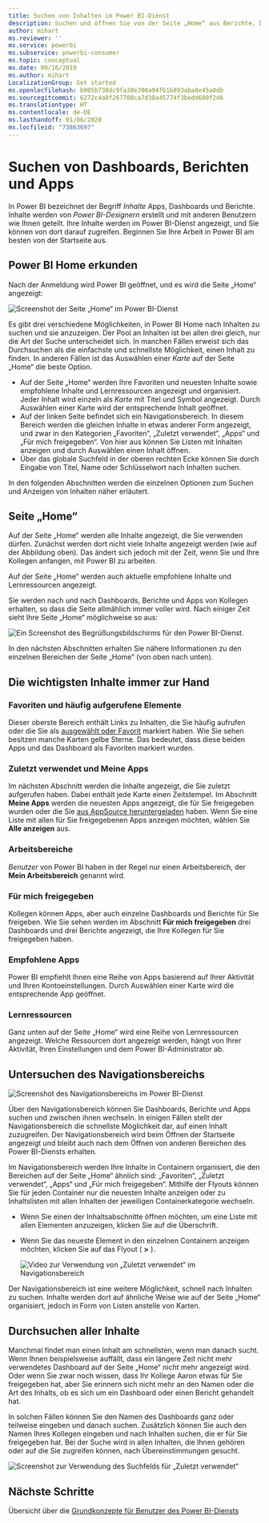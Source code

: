 ```yaml
---
title: Suchen von Inhalten im Power BI-Dienst
description: Suchen und öffnen Sie von der Seite „Home“ aus Berichte, Dashboards und Apps.
author: mihart
ms.reviewer: ''
ms.service: powerbi
ms.subservice: powerbi-consumer
ms.topic: conceptual
ms.date: 09/16/2019
ms.author: mihart
LocalizationGroup: Get started
ms.openlocfilehash: b905b738dc9fa38e390a94fb1b893aba8e45a0db
ms.sourcegitcommit: 6272c4a0f267708ca7d38a45774f3bedd680f2d6
ms.translationtype: HT
ms.contentlocale: de-DE
ms.lasthandoff: 01/06/2020
ms.locfileid: "73863697"
---
```

# <a name="find-your-dashboards-reports-and-apps"></a>Suchen von Dashboards, Berichten und Apps
In Power BI bezeichnet der Begriff *Inhalte* Apps, Dashboards und Berichte. Inhalte werden von *Power BI-Designern* erstellt und mit anderen Benutzern wie Ihnen geteilt. Ihre Inhalte werden im Power BI-Dienst angezeigt, und Sie können von dort darauf zugreifen. Beginnen Sie Ihre Arbeit in Power BI am besten von der Startseite aus.

## <a name="explore-power-bi-home"></a>Power BI Home erkunden
Nach der Anmeldung wird Power BI geöffnet, und es wird die Seite „Home“ angezeigt:
 
![Screenshot der Seite „Home“ im Power BI-Dienst](media/end-user-home/power-bi-home.png)

Es gibt drei verschiedene Möglichkeiten, in Power BI Home nach Inhalten zu suchen und sie anzuzeigen. Der Pool an Inhalten ist bei allen drei gleich, nur die Art der Suche unterscheidet sich. In manchen Fällen erweist sich das Durchsuchen als die einfachste und schnellste Möglichkeit, einen Inhalt zu finden. In anderen Fällen ist das Auswählen einer *Karte* auf der Seite „Home“ die beste Option.

- Auf der Seite „Home“ werden Ihre Favoriten und neuesten Inhalte sowie empfohlene Inhalte und Lernressourcen angezeigt und organisiert. Jeder Inhalt wird einzeln als *Karte* mit Titel und Symbol angezeigt. Durch Auswählen einer Karte wird der entsprechende Inhalt geöffnet.
- Auf der linken Seite befindet sich ein Navigationsbereich. In diesem Bereich werden die gleichen Inhalte in etwas anderer Form angezeigt, und zwar in den Kategorien „Favoriten“, „Zuletzt verwendet“, „Apps“ und „Für mich freigegeben“. Von hier aus können Sie Listen mit Inhalten anzeigen und durch Auswählen einen Inhalt öffnen.
- Über das globale Suchfeld in der oberen rechten Ecke können Sie durch Eingabe von Titel, Name oder Schlüsselwort nach Inhalten suchen.

In den folgenden Abschnitten werden die einzelnen Optionen zum Suchen und Anzeigen von Inhalten näher erläutert.

## <a name="home-canvas"></a>Seite „Home“
Auf der Seite „Home“ werden alle Inhalte angezeigt, die Sie verwenden dürfen. Zunächst werden dort nicht viele Inhalte angezeigt werden (wie auf der Abbildung oben). Das ändert sich jedoch mit der Zeit, wenn Sie und Ihre Kollegen anfangen, mit Power BI zu arbeiten.

Auf der Seite „Home“ werden auch aktuelle empfohlene Inhalte und Lernressourcen angezeigt. 
 
Sie werden nach und nach Dashboards, Berichte und Apps von Kollegen erhalten, so dass die Seite allmählich immer voller wird. Nach einiger Zeit sieht Ihre Seite „Home“ möglichweise so aus:

![Ein Screenshot des Begrüßungsbildschirms für den Power BI-Dienst.](media/end-user-home/power-bi-home-older.png)

 
In den nächsten Abschnitten erhalten Sie nähere Informationen zu den einzelnen Bereichen der Seite „Home“ (von oben nach unten).

## <a name="most-important-content-at-your-fingertips"></a>Die wichtigsten Inhalte immer zur Hand

### <a name="favorites-and-frequents"></a>Favoriten und häufig aufgerufene Elemente
Dieser oberste Bereich enthält Links zu Inhalten, die Sie häufig aufrufen oder die Sie als [ausgewählt oder Favorit](end-user-favorite.md) markiert haben. Wie Sie sehen besitzen manche Karten gelbe Sterne. Das bedeutet, dass diese beiden Apps und das Dashboard als Favoriten markiert wurden.
 
### <a name="recents-and-my-apps"></a>Zuletzt verwendet und Meine Apps
Im nächsten Abschnitt werden die Inhalte angezeigt, die Sie zuletzt aufgerufen haben. Dabei enthält jede Karte einen Zeitstempel. Im Abschnitt **Meine Apps** werden die neuesten Apps angezeigt, die für Sie freigegeben wurden oder die Sie [aus AppSource heruntergeladen](end-user-apps.md) haben. Wenn Sie eine Liste mit allen für Sie freigegebenen Apps anzeigen möchten, wählen Sie **Alle anzeigen** aus.

### <a name="workspaces"></a>Arbeitsbereiche
*Benutzer* von Power BI haben in der Regel nur einen Arbeitsbereich, der **Mein Arbeitsbereich** genannt wird. 

### <a name="shared-with-me"></a>Für mich freigegeben
Kollegen können Apps, aber auch einzelne Dashboards und Berichte für Sie freigeben. Wie Sie sehen werden im Abschnitt **Für mich freigegeben** drei Dashboards und drei Berichte angezeigt, die Ihre Kollegen für Sie freigegeben haben.

### <a name="recommended-apps"></a>Empfohlene Apps
Power BI empfiehlt Ihnen eine Reihe von Apps basierend auf Ihrer Aktivität und Ihren Kontoeinstellungen. Durch Auswählen einer Karte wird die entsprechende App geöffnet.
 
### <a name="learning-resources"></a>Lernressourcen
Ganz unten auf der Seite „Home“ wird eine Reihe von Lernressourcen angezeigt. Welche Ressourcen dort angezeigt werden, hängt von Ihrer Aktivität, Ihren Einstellungen und dem Power BI-Administrator ab. 
 
## <a name="explore-the-nav-pane"></a>Untersuchen des Navigationsbereichs

![Screenshot des Navigationsbereichs im Power BI-Dienst](media/end-user-home/power-bi-nav-bar.png)


Über den Navigationsbereich können Sie Dashboards, Berichte und Apps suchen und zwischen ihnen wechseln. In einigen Fällen stellt der Navigationsbereich die schnellste Möglichkeit dar, auf einen Inhalt zuzugreifen.
Der Navigationsbereich wird beim Öffnen der Startseite angezeigt und bleibt auch nach dem Öffnen von anderen Bereichen des Power BI-Diensts erhalten.
  
Im Navigationsbereich werden Ihre Inhalte in Containern organisiert, die den Bereichen auf der Seite „Home“ ähnlich sind: „Favoriten“, „Zuletzt verwendet“, „Apps“ und „Für mich freigegeben“. Mithilfe der Flyouts können Sie für jeden Container nur die neuesten Inhalte anzeigen oder zu Inhaltslisten mit allen Inhalten der jeweiligen Containerkategorie wechseln.
 
- Wenn Sie einen der Inhaltsabschnitte öffnen möchten, um eine Liste mit allen Elementen anzuzeigen, klicken Sie auf die Überschrift.
- Wenn Sie das neueste Element in den einzelnen Containern anzeigen möchten, klicken Sie auf das Flyout ( **>** ).

    ![Video zur Verwendung von „Zuletzt verwendet“ im Navigationsbereich](media/end-user-home/power-bi-nav-bar.gif)

 
Der Navigationsbereich ist eine weitere Möglichkeit, schnell nach Inhalten zu suchen. Inhalte werden dort auf ähnliche Weise wie auf der Seite „Home“ organisiert, jedoch in Form von Listen anstelle von Karten. 

## <a name="search-all-of-your-content"></a>Durchsuchen aller Inhalte
Manchmal findet man einen Inhalt am schnellsten, wenn man danach sucht. Wenn Ihnen beispielsweise auffällt, dass ein längere Zeit nicht mehr verwendetes Dashboard auf der Seite „Home“ nicht mehr angezeigt wird. Oder wenn Sie zwar noch wissen, dass Ihr Kollege Aaron etwas für Sie freigegeben hat, aber Sie erinnern sich nicht mehr an den Namen oder die Art des Inhalts, ob es sich um ein Dashboard oder einen Bericht gehandelt hat.
 
In solchen Fällen können Sie den Namen des Dashboards ganz oder teilweise eingeben und danach suchen. Zusätzlich können Sie auch den Namen Ihres Kollegen eingeben und nach Inhalten suchen, die er für Sie freigegeben hat. Bei der Suche wird in allen Inhalten, die Ihnen gehören oder auf die Sie zugreifen können, nach Übereinstimmungen gesucht.

![Screenshot zur Verwendung des Suchfelds für „Zuletzt verwendet“](media/end-user-home/power-bi-search.png)

## <a name="next-steps"></a>Nächste Schritte
Übersicht über die [Grundkonzepte für Benutzer des Power BI-Diensts](end-user-basic-concepts.md)
